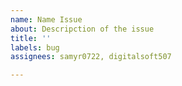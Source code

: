 ```yaml
---
name: Name Issue
about: Descripction of the issue
title: ''
labels: bug
assignees: samyr0722, digitalsoft507

---
```



